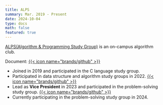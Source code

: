 ```yaml
---
title: ALPS
summary: Mar. 2019 - Present
date: 2024-10-04
type: docs
math: false
featured: true
---
```


[ALPS(Algorithm & Programming Study Group)](https://sites.google.com/view/jbnu-alps) is an on-campus algorithm club.

Document: [{{< icon name="brands/github" >}}](https://github.com/alps-jbnu)

- Joined in 2019 and participated in the C language study group.
- Participated in data structure and algorithm study groups in 2022. [{{< icon name="brands/github" >}}](https://github.com/rkdbq/22ALPStudy)
- Lead as **Vice President** in 2023 and participated in the problem-solving study group. [{{< icon name="brands/github" >}}](https://github.com/rkdbq/23ALPStudy)
- Currently participating in the problem-solving study group in 2024.